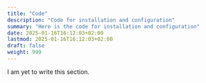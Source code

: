 ```yaml
---
title: "Code"
description: "Code for installation and configuration"
summary: "Here is the code for installation and configuration"
date: 2025-01-16T16:12:03+02:00
lastmod: 2025-01-16T16:12:03+02:00
draft: false
weight: 999
---
```


I am yet to write this section.

